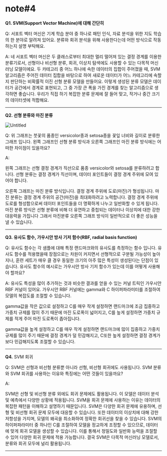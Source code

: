# note#4

**Q1. SVM(Support Vector Machine)에 대해 간단히**

Q: 서포트 벡터 머신은 기계 학습 분야 중 하나로 패턴 인식, 자료 분석을 위한 지도 학습의 한 분야로 알려져 있어요. 분류와 회귀 분석을 위해 사용한다는데 어떤 방식으로 작동하는지 설명 부탁해요.

A: 네 서포트 벡터 머신은 두 클래스로부터 최대한 멀리 떨어져 있는 결정 경계를 이용한 분류기로서, 선형이나 비선형 분류, 회귀, 이상치 탐색에도 사용할 수 있는 다목적 머신러닝 모델이에요. 두 카테고리 중 어느 하나에 속한 데이터의 집합이 주어졌을 때, SVM 알고리즘은 주어진 데이터 집합을 바탕으로 하여 새로운 데이터가 어느 카테고리에 속할지 판단하는 비확률적 이진 선형 분류 모델을 만들어요. 이렇게 생성된 분류 모델은 데이터가 공간에서 경계로 표현되고, 그 중 가장 큰 폭을 가진 경계를 찾는 알고리즘으로 생각하면 좋습니다. 우리가 직접 하기 복잡한 분류 문제에 잘 들어 맞고, 작거나 중간 크기의 데이터셋에 적합해요.

---

**Q2. 선형 분류와 마진 분류**

![Untitled](note#4%202026bae6f22a452fa8baa49e0a8c1457/Untitled.png)

Q:  위 그래프는 붓꽃의 품종인 versicolor종과 setosa종을 꽃잎 너비와 길이로 분류한 그래프 입니다. 왼쪽 그래프인 선형 분류 방식과 오른쪽 그래프인 마진 분류 방식에는 어떠한 차이점이 있을까요?

A: 

왼쪽 그래프는 선형 결정 경계가 직선으로 품종 versicolor와 setosa를 분류하려고 합니다.
선형 분류는 결정 경계가 직선이며, 데이터 포인트들이 결정 경계 주위에 모여 있어야 합니다.

오른쪽 그래프는 마진 분류 방식입니다. 결정 경계 주위에 도로(마진)가 형성됩니다.
마진 분류는 결정 경계 주위의 공간(마진)을 최대화하려고 노력합니다.
결정 경계 주위에 도로를 형성함으로써 데이터 포인트들을 더 명확하게 나누고 일반화할 수 있게 됩니다.
마진 분류 방식은 선형 분류에 비해 더 유연하고 중첩되는 데이터나 이상치에 대한 강한 대응력을 가집니다
그래서 마진분류 오른쪽 그래프 방식이 일반적으로 더 좋은 성능을 낼 수 있습니다.

---

**Q3. 유사도 함수, 가우시안 방사 기저 함수(RBF, radial basis function)**

Q: 유사도 함수는 각 샘플에 대해 특정 랜드마크와의 유사도를 측정하는 함수 입니다. 유사도 함수를 적용했을때 장점으로는 차원이 커지면서 선형적으로 구분될 가능성이 높아지나, 훈련 세트가 매우 클 경우 동일한 크기의 아주 많은 특성이 생성된다는 단점이 있습니다. 유사도 함수의 예시로는 가우시안 방사 기저 함수가 있는데 이를 어떻게 사용해야 할까요?

A:  유사도 특성을 많이 추가하는 것과 비슷한 결과를 얻을 수 있는 커널 트릭인 가우시안 RBF 커널이 있어요. 가우시안 RBF 커널에는 gamma와 C 하이퍼파라미터를 조절하여 모델의 복잡도를 조절할 수 있습니다.

gamma값을 작은 값으로 설정하고 C를 매우 작게 설정하면 랜드마크에 조금 집중하고 가중치 규제를 많이 주기 때문에 마진 도로폭이 넓어지고, C를 높게 설정하면 가중치 규제를 적게 주어 마진 도로폭이 좁아집니다.

gamma값을 높게 설정하고 C를 매우 작게 설정하면 랜드마크에 많이 집중하고 가중치 규제를 많이 주기 때문에 결정 경계가 덜 민감해지고, C또한 높게 설정하면 결정 경계가 보다 민감해지도록 조절할 수 있습니다.

---

**Q4.** SVM 회귀

Q: SVM은 선형과 비선형 분류뿐 아니라 선형, 비선형 회귀에도 사용됩니다. SVM 분류와 SVM 회귀를 사용하는 이유와 특징에는 어떤 것들이 있을까요?

A: 

SVM은 선형 및 비선형 분류 외에도 회귀 문제에도 활용됩니다.
이 모델은 데이터 분석 및 예측에서 다양한 상황에 적용됩니다.
SVM을 회귀 문제에 사용하는 이유는 데이터의 복잡한 패턴을 이해하고 설명하기 때문입니다.
SVM은 다양한 회귀 문제에 유용하며, 선형 및 비선형 회귀 문제 모두에 대응할 수 있습니다.
또한 데이터의 이상치에 대해 강한 저항성을 가지며, 모델의 왜곡을 최소화하여 정확한 회귀선을 찾을 수 있습니다.
SVM의 하이퍼파라미터 중 하나인 C를 조절하여 모델을 정교하게 조정할 수 있으므로, 데이터에 맞게 회귀 모델을 생성할 수 있습니다.
이를 통해서 정밀도와 일반화 능력을 조절할 수 있어 다양한 회귀 문제에 적용 가능합니다.
결국 SVM은 다목적 머신러닝 모델로서, 분류와 회귀 모두에 널리 활용됩니다.

---
